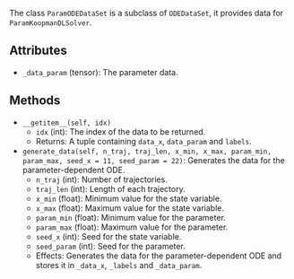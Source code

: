 
The class `ParamODEDataSet` is a subclass of `ODEDataSet`,
it provides data for `ParamKoopmanDLSolver`.

## Attributes

- `_data_param` (tensor): The parameter data.

## Methods


- `__getitem__(self, idx)`
    - `idx` (int): The index of the data to be returned.
    - Returns: A tuple containing `data_x`, `data_param` and `labels`.
- `generate_data(self, n_traj, traj_len, x_min, x_max, param_min, param_max, seed_x = 11, seed_param = 22)`: Generates the data for the parameter-dependent ODE.
    - `n_traj` (int): Number of trajectories.
    - `traj_len` (int): Length of each trajectory.
    - `x_min` (float): Minimum value for the state variable.
    - `x_max` (float): Maximum value for the state variable.
    - `param_min` (float): Minimum value for the parameter.
    - `param_max` (float): Maximum value for the parameter.
    - `seed_x` (int): Seed for the state variable.
    - `seed_param` (int): Seed for the parameter.
    - Effects: Generates the data for the parameter-dependent ODE and stores it in `_data_x`, `_labels` and `_data_param`.


